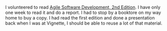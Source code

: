 I volunteered to read
[Agile Software Development, 2nd Edition](http://amzn.com/0321482751).
I have only one week to read it and do a report.  I had to stop by a booktore
on my way home to buy a copy.  I had read the first edition and done a
presentation back when I was at Vignette, I should be able to reuse a lot of
that material.
